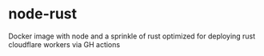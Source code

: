 # node-rust
Docker image with node and a sprinkle of rust optimized for deploying rust cloudflare workers via GH actions
